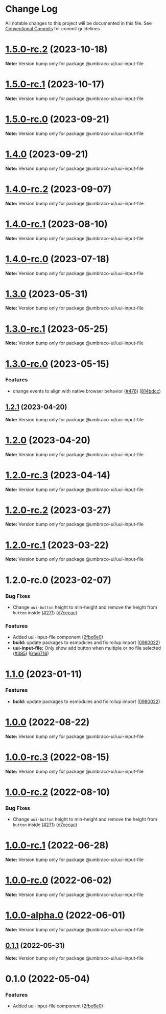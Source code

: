 # Change Log

All notable changes to this project will be documented in this file.
See [Conventional Commits](https://conventionalcommits.org) for commit guidelines.

# [1.5.0-rc.2](https://github.com/umbraco/Umbraco.UI/compare/v1.5.0-rc.1...v1.5.0-rc.2) (2023-10-18)

**Note:** Version bump only for package @umbraco-ui/uui-input-file

# [1.5.0-rc.1](https://github.com/umbraco/Umbraco.UI/compare/v1.5.0-rc.0...v1.5.0-rc.1) (2023-10-17)

**Note:** Version bump only for package @umbraco-ui/uui-input-file

# [1.5.0-rc.0](https://github.com/umbraco/Umbraco.UI/compare/v1.4.0-rc.2...v1.5.0-rc.0) (2023-09-21)

**Note:** Version bump only for package @umbraco-ui/uui-input-file

# [1.4.0](https://github.com/umbraco/Umbraco.UI/compare/v1.4.0-rc.2...v1.4.0) (2023-09-21)

**Note:** Version bump only for package @umbraco-ui/uui-input-file

# [1.4.0-rc.2](https://github.com/umbraco/Umbraco.UI/compare/v1.4.0-rc.1...v1.4.0-rc.2) (2023-09-07)

**Note:** Version bump only for package @umbraco-ui/uui-input-file

# [1.4.0-rc.1](https://github.com/umbraco/Umbraco.UI/compare/v1.4.0-rc.0...v1.4.0-rc.1) (2023-08-10)

**Note:** Version bump only for package @umbraco-ui/uui-input-file

# [1.4.0-rc.0](https://github.com/umbraco/Umbraco.UI/compare/v1.3.0...v1.4.0-rc.0) (2023-07-18)

**Note:** Version bump only for package @umbraco-ui/uui-input-file

# [1.3.0](https://github.com/umbraco/Umbraco.UI/compare/v1.3.0-rc.1...v1.3.0) (2023-05-31)

**Note:** Version bump only for package @umbraco-ui/uui-input-file

# [1.3.0-rc.1](https://github.com/umbraco/Umbraco.UI/compare/v1.3.0-rc.0...v1.3.0-rc.1) (2023-05-25)

**Note:** Version bump only for package @umbraco-ui/uui-input-file

# [1.3.0-rc.0](https://github.com/umbraco/Umbraco.UI/compare/v1.2.1...v1.3.0-rc.0) (2023-05-15)

### Features

- change events to align with native browser behavior ([#476](https://github.com/umbraco/Umbraco.UI/issues/476)) ([814bdcc](https://github.com/umbraco/Umbraco.UI/commit/814bdcccebc541aed921e8c78ae91e5c96acacfb))

## [1.2.1](https://github.com/umbraco/Umbraco.UI/compare/v1.2.0...v1.2.1) (2023-04-20)

**Note:** Version bump only for package @umbraco-ui/uui-input-file

# [1.2.0](https://github.com/umbraco/Umbraco.UI/compare/v1.2.0-rc.3...v1.2.0) (2023-04-20)

**Note:** Version bump only for package @umbraco-ui/uui-input-file

# [1.2.0-rc.3](https://github.com/umbraco/Umbraco.UI/compare/v1.2.0-rc.2...v1.2.0-rc.3) (2023-04-14)

**Note:** Version bump only for package @umbraco-ui/uui-input-file

# [1.2.0-rc.2](https://github.com/umbraco/Umbraco.UI/compare/v1.2.0-rc.1...v1.2.0-rc.2) (2023-03-27)

**Note:** Version bump only for package @umbraco-ui/uui-input-file

# [1.2.0-rc.1](https://github.com/umbraco/Umbraco.UI/compare/v1.2.0-rc.0...v1.2.0-rc.1) (2023-03-22)

**Note:** Version bump only for package @umbraco-ui/uui-input-file

# 1.2.0-rc.0 (2023-02-07)

### Bug Fixes

- Change `uui-button` height to min-height and remove the height from `button` inside ([#271](https://github.com/umbraco/Umbraco.UI/issues/271)) ([d7cecac](https://github.com/umbraco/Umbraco.UI/commit/d7cecaca0b70205dd958b9b6f71743f3c07f3366))

### Features

- Added uui-input-file component ([2fbe6e0](https://github.com/umbraco/Umbraco.UI/commit/2fbe6e014c232b38eba7224b0d82c6d87c2dd376))
- **build:** update packages to esmodules and fix rollup import ([0980022](https://github.com/umbraco/Umbraco.UI/commit/0980022acd9fedc79b017f417d4c56d247d129e3))
- **uui-input-file:** Only show add button when multiple or no file selected ([#395](https://github.com/umbraco/Umbraco.UI/issues/395)) ([61e6716](https://github.com/umbraco/Umbraco.UI/commit/61e67162e1a0177816e0f13b4d102a0c18b93890))

# [1.1.0](https://github.com/umbraco/Umbraco.UI/compare/@umbraco-ui/uui-input-file@1.0.0...@umbraco-ui/uui-input-file@1.1.0) (2023-01-11)

### Features

- **build:** update packages to esmodules and fix rollup import ([0980022](https://github.com/umbraco/Umbraco.UI/commit/0980022acd9fedc79b017f417d4c56d247d129e3))

# [1.0.0](https://github.com/umbraco/Umbraco.UI/compare/@umbraco-ui/uui-input-file@1.0.0-rc.3...@umbraco-ui/uui-input-file@1.0.0) (2022-08-22)

**Note:** Version bump only for package @umbraco-ui/uui-input-file

# [1.0.0-rc.3](https://github.com/umbraco/Umbraco.UI/compare/@umbraco-ui/uui-input-file@1.0.0-rc.2...@umbraco-ui/uui-input-file@1.0.0-rc.3) (2022-08-15)

**Note:** Version bump only for package @umbraco-ui/uui-input-file

# [1.0.0-rc.2](https://github.com/umbraco/Umbraco.UI/compare/@umbraco-ui/uui-input-file@1.0.0-rc.1...@umbraco-ui/uui-input-file@1.0.0-rc.2) (2022-08-10)

### Bug Fixes

- Change `uui-button` height to min-height and remove the height from `button` inside ([#271](https://github.com/umbraco/Umbraco.UI/issues/271)) ([d7cecac](https://github.com/umbraco/Umbraco.UI/commit/d7cecaca0b70205dd958b9b6f71743f3c07f3366))

# [1.0.0-rc.1](https://github.com/umbraco/Umbraco.UI/compare/@umbraco-ui/uui-input-file@1.0.0-rc.0...@umbraco-ui/uui-input-file@1.0.0-rc.1) (2022-06-28)

**Note:** Version bump only for package @umbraco-ui/uui-input-file

# [1.0.0-rc.0](https://github.com/umbraco/Umbraco.UI/compare/@umbraco-ui/uui-input-file@0.1.1...@umbraco-ui/uui-input-file@1.0.0-rc.0) (2022-06-02)

**Note:** Version bump only for package @umbraco-ui/uui-input-file

# [1.0.0-alpha.0](https://github.com/umbraco/Umbraco.UI/compare/@umbraco-ui/uui-input-file@0.1.1...@umbraco-ui/uui-input-file@1.0.0-alpha.0) (2022-06-01)

**Note:** Version bump only for package @umbraco-ui/uui-input-file

## [0.1.1](https://github.com/umbraco/Umbraco.UI/compare/@umbraco-ui/uui-input-file@0.1.0...@umbraco-ui/uui-input-file@0.1.1) (2022-05-31)

**Note:** Version bump only for package @umbraco-ui/uui-input-file

# 0.1.0 (2022-05-04)

### Features

- Added uui-input-file component ([2fbe6e0](https://github.com/umbraco/Umbraco.UI/commit/2fbe6e014c232b38eba7224b0d82c6d87c2dd376))
